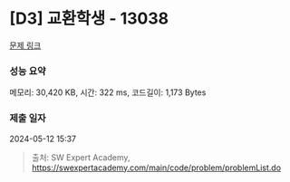 # [D3] 교환학생 - 13038 

[문제 링크](https://swexpertacademy.com/main/code/problem/problemDetail.do?contestProbId=AXxNn6GaPW4DFASZ) 

### 성능 요약

메모리: 30,420 KB, 시간: 322 ms, 코드길이: 1,173 Bytes

### 제출 일자

2024-05-12 15:37



> 출처: SW Expert Academy, https://swexpertacademy.com/main/code/problem/problemList.do